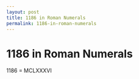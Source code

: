 ```yaml
---
layout: post
title: 1186 in Roman Numerals
permalink: 1186-in-roman-numerals
---
```


# 1186 in Roman Numerals

1186 = MCLXXXVI
